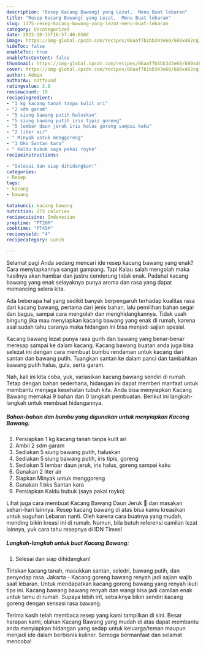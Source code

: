 ```yaml
---
description: "Resep Kacang Bawang{ yang Lezat,  Menu Buat lebaran"
title: "Resep Kacang Bawang{ yang Lezat,  Menu Buat lebaran"
slug: 1375-resep-kacang-bawang-yang-lezat-menu-buat-lebaran
category: Uncategorized
date: 2022-10-15T16:57:40.850Z
image: https://img-global.cpcdn.com/recipes/06aaf7b1bb343e60/680x482cq70/kacang-bawang-foto-resep-utama.jpg
hideToc: false
enableToc: true
enableTocContent: false
thumbnail: https://img-global.cpcdn.com/recipes/06aaf7b1bb343e60/680x482cq70/kacang-bawang-foto-resep-utama.jpg
cover: https://img-global.cpcdn.com/recipes/06aaf7b1bb343e60/680x482cq70/kacang-bawang-foto-resep-utama.jpg
author: Admin
authorAv: notfound
ratingvalue: 3.8
reviewcount: 19
recipeingredient:
- "1 kg kacang tanah tanpa kulit ari"
- "2 sdm garam"
- "5 siung bawang putih haluskan"
- "5 siung bawang putih iris tipis goreng"
- "5 lembar daun jeruk iris halus goreng sampai kaku"
- "2 liter air"
- " Minyak untuk menggoreng"
- "1 bks Santan kara"
- " Kaldu bubuk saya pakai royko"
recipeinstructions:

- "Selesai dan siap dihidangkan!"
categories:
- Resep
tags:
- kacang
- bawang

katakunci: kacang bawang 
nutrition: 273 calories
recipecuisine: Indonesian
preptime: "PT20M"
cooktime: "PT45M"
recipeyield: "4"
recipecategory: Lunch

---
```



Selamat pagi Anda sedang mencari ide resep kacang bawang yang enak? Cara menyiapkannya sangat gampang. Tapi Kalau salah mengolah maka hasilnya akan hambar dan justru cenderung tidak enak. Padahal kacang bawang yang enak selayaknya punya aroma dan rasa yang dapat memancing selera kita.


Ada beberapa hal yang sedikit banyak berpengaruh terhadap kualitas rasa dari kacang bawang, pertama dari jenis bahan, lalu pemilihan bahan segar dan bagus, sampai cara mengolah dan menghidangkannya. Tidak usah bingung jika mau menyiapkan kacang bawang yang enak di rumah, karena asal sudah tahu caranya maka hidangan ini bisa menjadi sajian spesial.

Kacang bawang lezat punya rasa gurih dan bawang yang benar-benar meresap sampai ke dalam kacang. Kacang bawang buatan anda juga bisa selezat ini dengan cara membuat bumbu rendaman untuk kacang dari santan dan bawang putih. Tuangkan santan ke dalam panci dan tambahkan bawang putih halus, gula, serta garam.


Nah, kali ini kita coba, yuk, variasikan kacang bawang sendiri di rumah. Tetap dengan bahan sederhana, hidangan ini dapat memberi manfaat untuk membantu menjaga kesehatan tubuh kita. Anda bisa menyiapkan Kacang Bawang memakai 9 bahan dan 0 langkah pembuatan. Berikut ini langkah-langkah untuk membuat hidangannya.

<!--inarticleads1-->

##### Bahan-bahan dan bumbu yang digunakan untuk menyiapkan Kacang Bawang:

1. Persiapkan 1 kg kacang tanah tanpa kulit ari
1. Ambil 2 sdm garam
1. Sediakan 5 siung bawang putih, haluskan
1. Sediakan 5 siung bawang putih, iris tipis, goreng
1. Sediakan 5 lembar daun jeruk, iris halus, goreng sampai kaku
1. Gunakan 2 liter air
1. Siapkan  Minyak untuk menggoreng
1. Gunakan 1 bks Santan kara
1. Persiapkan  Kaldu bubuk (saya pakai royko)


Lihat juga cara membuat Kacang Bawang Daun Jeruk 🍊 dan masakan sehari-hari lainnya. Resep kacang bawang di atas bisa kamu kreasikan untuk suguhan Lebaran nanti. Oleh karena cara buatnya yang mudah, mending bikin kreasi ini di rumah. Namun, bila butuh referensi camilan lezat lainnya, yuk cara tahu resepnya di IDN Times! 

<!--inarticleads2-->

##### Langkah-langkah untuk buat Kacang Bawang:


1. Selesai dan siap dihidangkan!

Tiriskan kacang tanah, masukkan santan, seledri, bawang putih, dan penyedap rasa. Jakarta - Kacang goreng bawang renyah jadi sajian wajib saat lebaran. Untuk mendapatkan kacang goreng bawang yang renyah ikuti tips ini. Kacang bawang bawang renyah dan wangi bisa jadi camilan enak untuk tamu di rumah. Supaya lebih irit, sebaiknya bikin sendiri kacang goreng dengan sensasi rasa bawang. 

Terima kasih telah membaca resep yang kami tampilkan di sini. Besar harapan kami, olahan Kacang Bawang yang mudah di atas dapat membantu anda menyiapkan hidangan yang sedap untuk keluarga/teman maupun menjadi ide dalam berbisnis kuliner. Semoga bermanfaat dan selamat mencoba!
